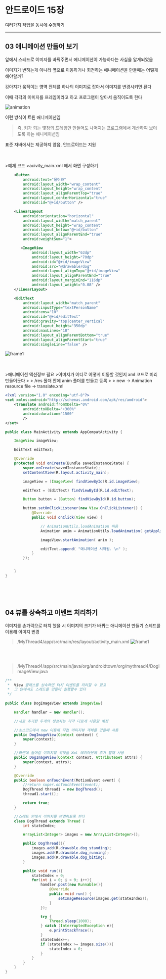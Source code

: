 # 안드로이드 15장 

   여러가지 작업을 동시에 수행하기

* * *

## 03 애니메이션 만들어 보기

앞에서 스레드로 이미지를 바꿔주면서 에니메이션이 가능하다는 사실을 알게되었음

이미지가 변하는게 아니라 옆으로 이동하거나 회전하는 애니메이션을 만들때는 어떻게 해야할까?

강아지가 움직이는 영역 전체를 하나의 이미지로 잡아서 이미지를 변경시키면 된다

이때 각각의 이미지를 프레임이라고 하고 프로그램이 알아서 움직이도록 한다

![animation](https://github.com/misarm/android-project15/blob/master/ani.png?raw=true)

이런 방식이 트윈 애니메이션임

> 즉, 키가 되는 몇장의 프레임만 만들어도 나머지는 프로그램에서 계산하여 보이도록 하는 애니메이션임

표준 자바에서는 제공하지 않음, 안드로이드는 지원


<br>
<br>
>예제 코드
>acivity_main.xml 에서 화면 구성하기

```xml
    <Button
        android:text="물어와"
        android:layout_width="wrap_content"
        android:layout_height="wrap_content"
        android:layout_alignParentTop="true"
        android:layout_centerHorizontal="true"
        android:id="@+id/button" />

    <LinearLayout
        android:orientation="horizontal"
        android:layout_width="match_parent"
        android:layout_height="wrap_content"
        android:layout_below="@+id/button"
        android:layout_alignParentEnd="true"
        android:weightSum="1">

       <ImageView
            android:layout_width="63dp"
            android:layout_height="70dp"
            android:id="@+id/imageView"
            android:src="@drawable/dog"
            android:layout_alignTop="@+id/imageView"
            android:layout_alignParentEnd="true"
            android:layout_marginEnd="116dp"
            android:layout_weight="0.08" />
    </LinearLayout>

    <EditText
        android:layout_width="match_parent"
        android:inputType="textPersonName"
        android:ems="10"
        android:id="@+id/editText"
        android:gravity="top|center_vertical"
        android:layout_height="350dp"
        android:maxLines="10"
        android:layout_alignParentBottom="true"
        android:layout_alignParentStart="true"
        android:singleLine="false" />
```

![frame1](https://github.com/misarm/android-project15/blob/master/frame1.png?raw=true)



<br>
<br>
>애니메이션 액션정보 필요
>이미지가 어디로 어떻게 이동할 것인지 xml 코드로 미리 만들어둔다
>
> /res 폴더 안에 anim 폴더를 만들고 등록
>
> new -> Animation resource file -> translate.xml

```xml
<?xml version="1.0" encoding="utf-8"?>
<set xmlns:android="http://schemas.android.com/apk/res/android">
    <translate android:fromXDelta="0%"
        android:toXDelta="+300%"
        android:duration="1500"
        />
</set>
```

```java
public class MainActivity extends AppCompatActivity {

    ImageView imageView;

    EditText editText;

    @Override
    protected void onCreate(Bundle savedInstanceState) {
        super.onCreate(savedInstanceState);
        setContentView(R.layout.activity_main);

        imageView = (ImageView) findViewById(R.id.imageView);

        editText = (EditText) findViewById(R.id.editText);

        Button button = (Button) findViewById(R.id.button);

        button.setOnClickListener(new View.OnClickListener() {
            @Override
            public void onClick(View view) {

                // AnimationUtils.loadAnimation 이용
                Animation anim = AnimationUtils.loadAnimation( getApplicationContext(), R.anim.translate );

                imageView.startAnimation( anim );

                editText.append( "애니메이션 시작됨. \n" );
            }
        });


    }
}
```

<br>
<br>
<br>

## 04 뷰를 상속하고 이벤트 처리하기

이미지를 손가락으로 터치 했을 시 이미지의 크기가 바뀌는 애니메이션 만들기
스레드를 이용해 이미지 변경


> /MyThread4/app/src/main/res/layout/activity_main.xml
> ![frame1](https://github.com/misarm/android-project15/blob/master/frame2.png?raw=true)


<br>
<br>

> /MyThread4/app/src/main/java/org/androidtown/org/mythread4/DogImageView.java
```java
/**
 *  View 클래스를 상속하면 터치 이벤트를 처리할 수 있고
 *  그 안에서도 스레드를 만들어 실행할수 있다
 */
    
public class DogImageView extends ImageView{

    Handler handler = new Handler();

    //새로 추가한 두개의 생성자는 각각 다르게 사용할 예정

    //소스코드에서 new 이용해 직접 이미지뷰 객체를 만들때 사용
    public DogImageView(Context context) {
        super(context);
    }

    //화면에 들어갈 이미지뷰 위젯을 Xml 레이아웃에 추가 할때 사용
    public DogImageView(Context context, AttributeSet attrs) {
        super(context, attrs);
    }

    @Override
    public boolean onTouchEvent(MotionEvent event) {
        //return super.onTouchEvent(event);
        DogThread thread1 = new DogThread();
        thread1.start();

        return true;
    }

    //스레드 안에서 이미지를 변경하도록 한다
    class DogThread extends Thread {
        int stateIndex;

        ArrayList<Integer> images = new ArrayList<Integer>();

        public DogThread(){
            images.add(R.drawable.dog_standing);
            images.add(R.drawable.dog_running);
            images.add(R.drawable.dog_biting);
        }

        public void run(){
            stateIndex = 0;
            for(int i = 0; i < 9; i++){
                handler.post(new Runnable(){
                    @Override
                    public void run() {
                        setImageResource(images.get(stateIndex));
                    }
                });

                try {
                    Thread.sleep(1000);
                } catch (InterruptedException e){
                    e.printStackTrace();
                }
                stateIndex++;
                if (stateIndex >= images.size()){
                    stateIndex = 0;
                }
            }
        }
    }
}
```

